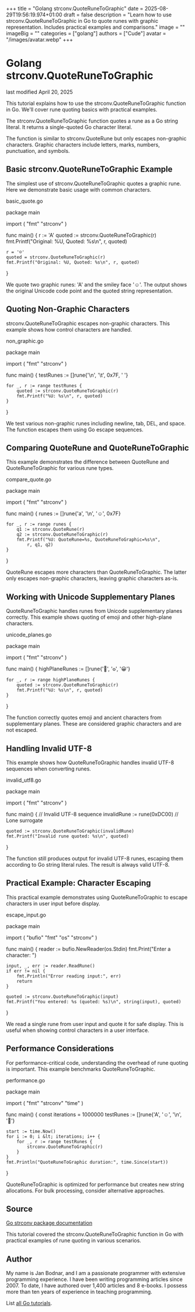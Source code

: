 +++
title = "Golang strconv.QuoteRuneToGraphic"
date = 2025-08-29T19:56:19.974+01:00
draft = false
description = "Learn how to use strconv.QuoteRuneToGraphic in Go to quote runes with graphic representation. Includes practical examples and comparisons."
image = ""
imageBig = ""
categories = ["golang"]
authors = ["Cude"]
avatar = "/images/avatar.webp"
+++

# Golang strconv.QuoteRuneToGraphic

last modified April 20, 2025

This tutorial explains how to use the strconv.QuoteRuneToGraphic function in Go.
We'll cover rune quoting basics with practical examples.

The strconv.QuoteRuneToGraphic function quotes a rune as a Go string literal.
It returns a single-quoted Go character literal.

The function is similar to strconv.QuoteRune but only escapes non-graphic
characters. Graphic characters include letters, marks, numbers, punctuation, and symbols.

## Basic strconv.QuoteRuneToGraphic Example

The simplest use of strconv.QuoteRuneToGraphic quotes a graphic rune.
Here we demonstrate basic usage with common characters.

basic_quote.go
  

package main

import (
    "fmt"
    "strconv"
)

func main() {
    r := 'A'
    quoted := strconv.QuoteRuneToGraphic(r)
    fmt.Printf("Original: %U, Quoted: %s\n", r, quoted)
    
    r = '☺'
    quoted = strconv.QuoteRuneToGraphic(r)
    fmt.Printf("Original: %U, Quoted: %s\n", r, quoted)
}

We quote two graphic runes: 'A' and the smiley face '☺'. The output shows the
original Unicode code point and the quoted string representation.

## Quoting Non-Graphic Characters

strconv.QuoteRuneToGraphic escapes non-graphic characters. This
example shows how control characters are handled.

non_graphic.go
  

package main

import (
    "fmt"
    "strconv"
)

func main() {
    testRunes := []rune{'\n', '\t', 0x7F, ' '}
    
    for _, r := range testRunes {
        quoted := strconv.QuoteRuneToGraphic(r)
        fmt.Printf("%U: %s\n", r, quoted)
    }
}

We test various non-graphic runes including newline, tab, DEL, and space.
The function escapes them using Go escape sequences.

## Comparing QuoteRune and QuoteRuneToGraphic

This example demonstrates the difference between QuoteRune and
QuoteRuneToGraphic for various rune types.

compare_quote.go
  

package main

import (
    "fmt"
    "strconv"
)

func main() {
    runes := []rune{'a', '\n', '☺', 0x7F}
    
    for _, r := range runes {
        q1 := strconv.QuoteRune(r)
        q2 := strconv.QuoteRuneToGraphic(r)
        fmt.Printf("%U: QuoteRune=%s, QuoteRuneToGraphic=%s\n", 
            r, q1, q2)
    }
}

QuoteRune escapes more characters than QuoteRuneToGraphic.
The latter only escapes non-graphic characters, leaving graphic characters as-is.

## Working with Unicode Supplementary Planes

QuoteRuneToGraphic handles runes from Unicode supplementary planes
correctly. This example shows quoting of emoji and other high-plane characters.

unicode_planes.go
  

package main

import (
    "fmt"
    "strconv"
)

func main() {
    highPlaneRunes := []rune{'🦄', '𐍈', '😀'}
    
    for _, r := range highPlaneRunes {
        quoted := strconv.QuoteRuneToGraphic(r)
        fmt.Printf("%U: %s\n", r, quoted)
    }
}

The function correctly quotes emoji and ancient characters from supplementary
planes. These are considered graphic characters and are not escaped.

## Handling Invalid UTF-8

This example shows how QuoteRuneToGraphic handles invalid UTF-8
sequences when converting runes.

invalid_utf8.go
  

package main

import (
    "fmt"
    "strconv"
)

func main() {
    // Invalid UTF-8 sequence
    invalidRune := rune(0xDC00) // Lone surrogate
    
    quoted := strconv.QuoteRuneToGraphic(invalidRune)
    fmt.Printf("Invalid rune quoted: %s\n", quoted)
}

The function still produces output for invalid UTF-8 runes, escaping them
according to Go string literal rules. The result is always valid UTF-8.

## Practical Example: Character Escaping

This practical example demonstrates using QuoteRuneToGraphic to
escape characters in user input before display.

escape_input.go
  

package main

import (
    "bufio"
    "fmt"
    "os"
    "strconv"
)

func main() {
    reader := bufio.NewReader(os.Stdin)
    fmt.Print("Enter a character: ")
    
    input, _, err := reader.ReadRune()
    if err != nil {
        fmt.Println("Error reading input:", err)
        return
    }
    
    quoted := strconv.QuoteRuneToGraphic(input)
    fmt.Printf("You entered: %s (quoted: %s)\n", string(input), quoted)
}

We read a single rune from user input and quote it for safe display. This is
useful when showing control characters in a user interface.

## Performance Considerations

For performance-critical code, understanding the overhead of rune quoting is
important. This example benchmarks QuoteRuneToGraphic.

performance.go
  

package main

import (
    "fmt"
    "strconv"
    "time"
)

func main() {
    const iterations = 1000000
    testRunes := []rune{'A', '☺', '\n', '🦄'}
    
    start := time.Now()
    for i := 0; i &lt; iterations; i++ {
        for _, r := range testRunes {
            strconv.QuoteRuneToGraphic(r)
        }
    }
    fmt.Println("QuoteRuneToGraphic duration:", time.Since(start))
}

QuoteRuneToGraphic is optimized for performance but creates new
string allocations. For bulk processing, consider alternative approaches.

## Source

[Go strconv package documentation](https://pkg.go.dev/strconv)

This tutorial covered the strconv.QuoteRuneToGraphic function in Go
with practical examples of rune quoting in various scenarios.

## Author

My name is Jan Bodnar, and I am a passionate programmer with extensive
programming experience. I have been writing programming articles since 2007.
To date, I have authored over 1,400 articles and 8 e-books. I possess more
than ten years of experience in teaching programming.

List [all Go tutorials](/golang/).